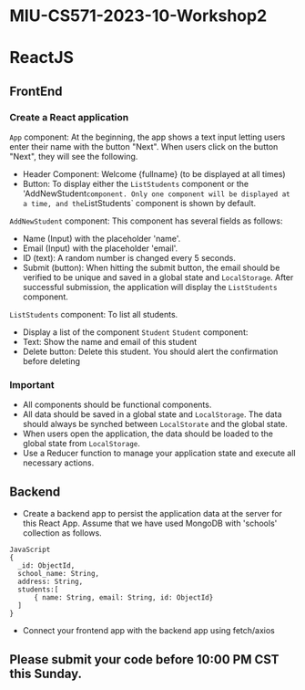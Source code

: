 # MIU-CS571-2023-10-Workshop2
# ReactJS
## FrontEnd
### Create a React application 
`App` component: At the beginning, the app shows a text input letting users enter their name with the button "Next". When users click on the button "Next", they will see the following.  
* Header Component: Welcome {fullname} (to be displayed at all times)
* Button: To display either the `ListStudents` component or the 'AddNewStudent` component. Only one component will be displayed at a time, and the `ListStudents` component is shown by default.

`AddNewStudent` component: This component has several fields as follows:
* Name (Input) with the placeholder 'name'. 
* Email (Input) with the placeholder 'email'. 
* ID (text): A random number is changed every 5 seconds.
* Submit (button): When hitting the submit button, the email should be verified to be unique and saved in a global state and `LocalStorage`. After successful submission, the application will display the `ListStudents` component.

`ListStudents` component: To list all students.  
* Display a list of the component `Student` 
`Student` component:
* Text: Show the name and email of this student 
* Delete button: Delete this student. You should alert the confirmation before deleting

### Important
* All components should be functional components.
* All data should be saved in a global state and `LocalStorage`. The data should always be synched between `LocalStorate` and the global state.
* When users open the application, the data should be loaded to the global state from `LocalStorage`. 
* Use a Reducer function to manage your application state and execute all necessary actions.

## Backend
* Create a backend app to persist the application data at the server for this React App.
Assume that we have used MongoDB with 'schools' collection as follows.
```
JavaScript
{
  _id: ObjectId,
  school_name: String,
  address: String,
  students:[
      { name: String, email: String, id: ObjectId}
  ]
}
```
* Connect your frontend app with the backend app using fetch/axios

## Please submit your code before 10:00 PM CST this Sunday.
